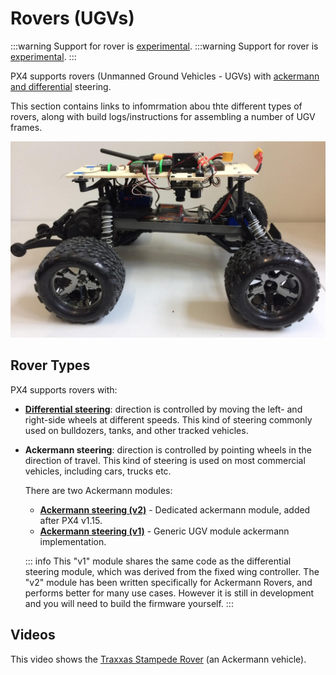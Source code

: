 # Rovers (UGVs)

<LinkedBadge type="warning" text="Experimental" url="../airframes/#experimental-vehicles"/>

:::warning
Support for rover is [experimental](../airframes/index.md#experimental-vehicles). :::warning Support for rover is [experimental](../airframes/index.md#experimental-vehicles).
:::

PX4 supports rovers (Unmanned Ground Vehicles - UGVs) with [ackermann and differential](#rover-types) steering.

This section contains links to infomrmation abou thte different types of rovers, along with build logs/instructions for assembling a number of UGV frames.

![Traxxas Rover Picture](../../assets/airframes/rover/traxxas_stampede_vxl/final_side.jpg)

## Rover Types

PX4 supports rovers with:

- [**Differential steering**](../frames_rover/differential_rover_v1.md): direction is controlled by moving the left- and right-side wheels at different speeds. This kind of steering commonly used on bulldozers, tanks, and other tracked vehicles.
- **Ackermann steering**: direction is controlled by pointing wheels in the direction of travel. This kind of steering is used on most commercial vehicles, including cars, trucks etc.

  There are two Ackermann modules:

  - [**Ackermann steering (v2)**](../frames_rover/ackermann_rover_v2.md) - Dedicated ackermann module, added after PX4 v1.15.
  - [**Ackermann steering (v1)**](../frames_rover/ackermann_rover_v1.md) - Generic UGV module ackermann implementation.

  ::: info
This "v1" module shares the same code as the differential steering module, which was derived from the fixed wing controller.
The "v2" module has been written specifically for Ackermann Rovers, and performs better for many use cases.
However it is still in development and you will need to build the firmware yourself.
:::

## Videos

This video shows the [Traxxas Stampede Rover](../frames_rover/traxxas_stampede.md) (an Ackermann vehicle).

<lite-youtube videoid="N3HvSKS3nCw" title="Traxxas Stampede VXL Autonomous navigation with Pixhawk Mini"/>
